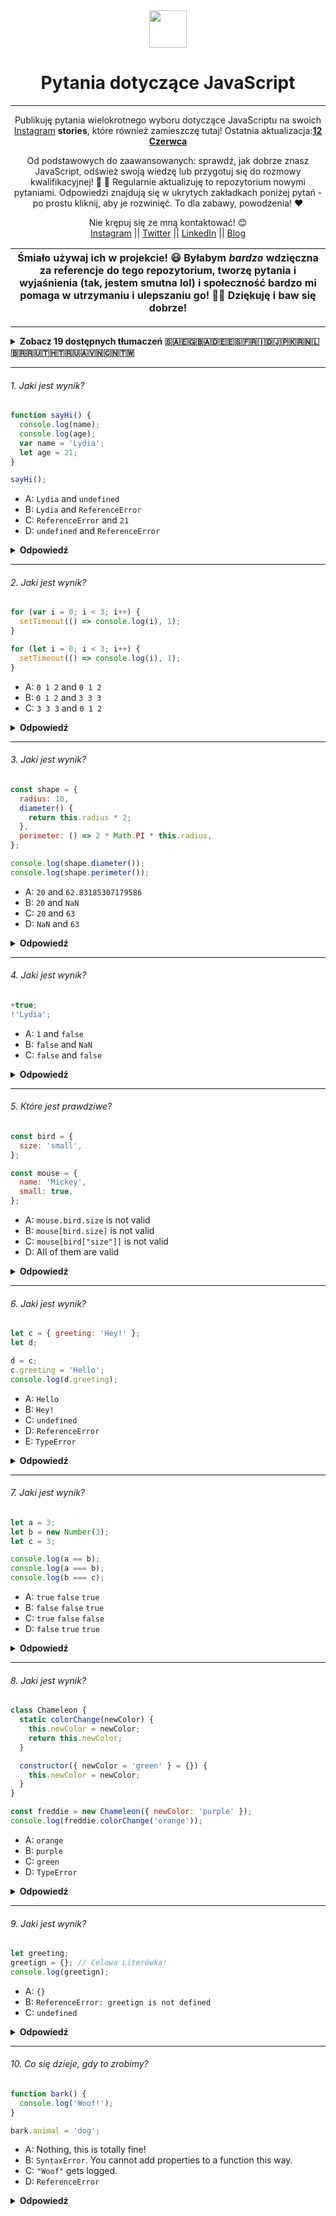<div align="center">
  <img height="60" src="https://img.icons8.com/color/344/javascript.png">
  <h1>Pytania dotyczące JavaScript</h1>

---

<span>Publikuję pytania wielokrotnego wyboru dotyczące JavaScriptu na swoich [Instagram](https://www.instagram.com/theavocoder) **stories**, które również zamieszczę tutaj! Ostatnia aktualizacja:<a href=#20200612><b>12 Czerwca</b></a>

Od podstawowych do zaawansowanych: sprawdź, jak dobrze znasz JavaScript, odśwież swoją wiedzę lub przygotuj się do rozmowy kwalifikacyjnej! :muscle: :rocket: Regularnie aktualizuję to repozytorium nowymi pytaniami. Odpowiedzi znajdują się w ukrytych zakładkach poniżej pytań - po prostu kliknij, aby je rozwinięć. To dla zabawy, powodzenia! :heart:</span>

Nie krępuj się ze mną kontaktować! 😊 <br />
<a href="https://www.instagram.com/theavocoder">Instagram</a> || <a href="https://www.twitter.com/lydiahallie">Twitter</a> || <a href="https://www.linkedin.com/in/lydia-hallie">LinkedIn</a> || <a href="https://www.lydiahallie.dev">Blog</a>
</div>

| Śmiało używaj ich w projekcie! 😃  Byłabym _bardzo_ wdzięczna za referencje do tego repozytorium, tworzę pytania i wyjaśnienia (tak, jestem smutna lol) i społeczność bardzo mi pomaga w utrzymaniu i ulepszaniu go! 💪🏼 Dziękuję i baw się dobrze!   |
|---|

---

<details><summary><b> Zobacz 19 dostępnych tłumaczeń 🇸🇦🇪🇬🇧🇦🇩🇪🇪🇸🇫🇷🇮🇩🇯🇵🇰🇷🇳🇱🇧🇷🇷🇺🇹🇭🇹🇷🇺🇦🇻🇳🇨🇳🇹🇼</b></summary>
<p>

- [🇸🇦 العربية](./ar-AR/README_AR.md)
- [🇪🇬 اللغة العامية](./ar-EG/README_ar-EG.md)
- [🇧🇦 Bosanski](./bs-BS/README-bs_BS.md)
- [🇩🇪 Deutsch](./de-DE/README.md)
- [🇪🇸 Español](./es-ES/README-ES.md)
- [🇫🇷 Français](./fr-FR/README_fr-FR.md)
- [🇮🇩 Indonesia](./id-ID/README.md)
- [🇮🇹 Italiano](./it-IT/README.md)
- [🇯🇵 日本語](./ja-JA/README-ja_JA.md)
- [🇰🇷 한국어](./ko-KR/README-ko_KR.md)
- [🇳🇱 Nederlands](./nl-NL/README.md)
- [🇧🇷 Português Brasil](./pt-BR/README_pt_BR.md)
- [🇷🇺 Русский](./ru-RU/README.md)
- [🇹🇭 ไทย](./th-TH/README-th_TH.md)
- [🇹🇷 Türkçe](./tr-TR/README-tr_TR.md)
- [🇺🇦 Українська мова](./uk-UA/README.md)
- [🇻🇳 Tiếng Việt](./vi-VI/README-vi.md)
- [🇨🇳 简体中文](./zh-CN/README-zh_CN.md)
- [🇹🇼 繁體中文](./zh-TW/README_zh-TW.md)

</p>
</details>

---

###### 1. Jaki jest wynik?

```javascript
function sayHi() {
  console.log(name);
  console.log(age);
  var name = 'Lydia';
  let age = 21;
}

sayHi();
```

- A: `Lydia` and `undefined`
- B: `Lydia` and `ReferenceError`
- C: `ReferenceError` and `21`
- D: `undefined` and `ReferenceError`

<details><summary><b>Odpowiedź</b></summary>
<p>

#### Odpowiedź: D

Wewnątrz funkcji najpierw deklarujemy zmienną `name` za pomocą słowa kluczowego `var`. Oznacza to, że zmienna jest "wyciągana" (przestrzeń pamięci jest tworzona) z domyślną wartością `undefined` podczas fazy tworzenia, aż do momentu, gdy naprawdę definiujemy zmienną. W linii, w której próbujemy wyświetlić w konsoli zmienną `name`, jeszcze jej nie zdefiniowaliśmy, więc nadal przechowuje wartość `undefined`.

Zmienne zadeklarowane za pomocą słowa kluczowego `let` (i `const`) są wyciągane, ale w przeciwieństwie do `var`, nie są <i>inicjalizowane</i>. Nie są dostępne przed linią, na której je deklarujemy (inicjalizujemy). Nazywa się to "czasową strefą martwą" (temporal dead zone). Gdy próbujemy uzyskać dostęp do zmiennych przed ich zadeklarowaniem, JavaScript generuje błąd `ReferenceError`.

</p>
</details>

---

###### 2. Jaki jest wynik?

```javascript
for (var i = 0; i < 3; i++) {
  setTimeout(() => console.log(i), 1);
}

for (let i = 0; i < 3; i++) {
  setTimeout(() => console.log(i), 1);
}
```

- A: `0 1 2` and `0 1 2`
- B: `0 1 2` and `3 3 3`
- C: `3 3 3` and `0 1 2`

<details><summary><b>Odpowiedź</b></summary>
<p>

#### Odpowiedź: C

Ze względu na kolejkę zdarzeń w JavaScript, funkcja zwrotna `setTimeout` jest wywoływana _po_ wykonaniu pętli. Ponieważ zmienna `i` w pierwszej pętli została zadeklarowana za pomocą słowa kluczowego `var`, jej wartość była globalna. Podczas pętli inkrementowaliśmy wartość `i` o `1` za każdym razem, używając operatora jednoargumentowego `++`. W momencie wywołania funkcji zwrotnej `setTimeout`, `i` miało wartość `3` w pierwszym przykładzie.

W drugiej pętli zmienna `i` została zadeklarowana za pomocą słowa kluczowego `let`: zmienne zadeklarowane za pomocą słowa kluczowego `let` (i `const`) mają zakres blokowy (blokiem jest cokolwiek między `{ }`). Podczas każdej iteracji `i` będzie miało nową wartość, a każda wartość będzie miała zakres wewnątrz pętli.

</p>
</details>

---

###### 3. Jaki jest wynik?

```javascript
const shape = {
  radius: 10,
  diameter() {
    return this.radius * 2;
  },
  perimeter: () => 2 * Math.PI * this.radius,
};

console.log(shape.diameter());
console.log(shape.perimeter());
```

- A: `20` and `62.83185307179586`
- B: `20` and `NaN`
- C: `20` and `63`
- D: `NaN` and `63`

<details><summary><b>Odpowiedź</b></summary>
<p>

#### Odpowiedź: B

Zwróć uwagę, że wartość `diameter` jest zwykłą funkcją, podczas gdy wartość `perimeter` jest funkcją strzałkową.

W przypadku funkcji strzałkowych, słowo kluczowe `this` odnosi się do bieżącego otaczającego zakresu, w przeciwieństwie do zwykłych funkcji! Oznacza to, że gdy wywołujemy `perimeter`, nie odnosi się ono do obiektu shape, ale do swojego otaczającego zakresu (np. okna).

Na tym obiekcie nie ma wartości `radius`, co powoduje zwrócenie `NaN` (Not a Number).

</p>
</details>

---

###### 4. Jaki jest wynik?

```javascript
+true;
!'Lydia';
```

- A: `1` and `false`
- B: `false` and `NaN`
- C: `false` and `false`

<details><summary><b>Odpowiedź</b></summary>
<p>

#### Odpowiedź: A

Operator jednoargumentowy plus próbuje przekonwertować operand na liczbę. `true` jest równoważne `1`, a `false` jest równoważne `0`.

Łańcuch znaków `'Lydia'` jest wartością prawdziwą. Tak naprawdę pytamy, "czy ta wartość prawdziwa jest fałszywa?". To zwraca `false`.

</p>
</details>

---

###### 5. Które jest prawdziwe?

```javascript
const bird = {
  size: 'small',
};

const mouse = {
  name: 'Mickey',
  small: true,
};
```

- A: `mouse.bird.size` is not valid
- B: `mouse[bird.size]` is not valid
- C: `mouse[bird["size"]]` is not valid
- D: All of them are valid

<details><summary><b>Odpowiedź</b></summary>
<p>

#### Odpowiedź: A

W JavaScript wszystkie klucze obiektów są stringami (chyba że są to symbole). Nawet jeśli nie wpisujemy ich jako stringi, zawsze są one konwertowane na stringi wewnątrz.

JavaScript interpretuje (lub "odpakuowuje") instrukcje. Gdy używamy notacji nawiasów kwadratowych, interpreter widzi pierwszy otwierający nawias `[` i kontynuuje do momentu znalezienia zamykającego nawiasu `]`. Dopiero wtedy ocenia tę instrukcję.

`mouse[bird.size]`: Najpierw ocenia `bird.size`, które wynosi `"small"`. `mouse["small"]` zwraca `true`.

Jednakże, w przypadku notacji kropkowej, to się nie dzieje. `mouse` nie ma klucza o nazwie `bird`, co oznacza, że `mouse.bird` jest `undefined`. Następnie pytamy o `size` używając notacji kropkowej: `mouse.bird.size`. Ponieważ `mouse.bird` jest `undefined`, tak naprawdę pytamy o `undefined.size`. To nie jest poprawne i spowoduje błąd podobny do `Cannot read property "size" of undefined` (Nie można odczytać właściwości "size" z undefined).

</p>
</details>

---

###### 6. Jaki jest wynik?

```javascript
let c = { greeting: 'Hey!' };
let d;

d = c;
c.greeting = 'Hello';
console.log(d.greeting);
```

- A: `Hello`
- B: `Hey!`
- C: `undefined`
- D: `ReferenceError`
- E: `TypeError`

<details><summary><b>Odpowiedź</b></summary>
<p>

#### Odpowiedź: A

W JavaScript wszystkie obiekty komunikują się ze sobą przez _referencje_, gdy są sobie przypisywane.

Na początku zmienna `c` przechowuje referencję do obiektu. Później przypisujemy zmiennej `d` tę samą referencję, którą ma `c`, do tego obiektu.

<img src="https://i.imgur.com/ko5k0fs.png" width="200">

Kiedy zmieniasz jeden obiekt, zmieniasz je wszystkie.

</p>
</details>

---

###### 7. Jaki jest wynik?

```javascript
let a = 3;
let b = new Number(3);
let c = 3;

console.log(a == b);
console.log(a === b);
console.log(b === c);
```

- A: `true` `false` `true`
- B: `false` `false` `true`
- C: `true` `false` `false`
- D: `false` `true` `true`

<details><summary><b>Odpowiedź</b></summary>
<p>

#### Odpowiedź: C

`new Number()` jest wbudowanym konstruktorem funkcji. Chociaż wygląda jak liczba, nie jest faktycznie liczbą: ma wiele dodatkowych funkcji i jest obiektem.

Gdy używamy operatora `==` (operator równości), sprawdza on jedynie, czy mają tą samą _wartość_. Oba mają wartość `3`, więc zwraca `true`.

Jednak gdy używamy operatora `===` (operator ścisłej równości), zarówno wartość, jak i typ powinny być takie same. Tutaj nie są: `new Number()` nie jest liczbą, lecz **obiektem**. Oba zwracają `false`.

</p>
</details>

---

###### 8. Jaki jest wynik?

```javascript
class Chameleon {
  static colorChange(newColor) {
    this.newColor = newColor;
    return this.newColor;
  }

  constructor({ newColor = 'green' } = {}) {
    this.newColor = newColor;
  }
}

const freddie = new Chameleon({ newColor: 'purple' });
console.log(freddie.colorChange('orange'));
```

- A: `orange`
- B: `purple`
- C: `green`
- D: `TypeError`

<details><summary><b>Odpowiedź</b></summary>
<p>

#### Odpowiedź: D

Funkcja `colorChange` jest statyczna. Metody statyczne są zaprojektowane tak, aby istniały tylko w konstruktorze, w którym zostały utworzone, i nie mogą być przekazywane do żadnych potomków (children) ani wywoływane na instancjach klasy. Ponieważ `freddie` jest instancją klasy Chameleon, funkcja nie może być na niej wywołana. Otrzymujemy błąd `TypeError`.

</p>
</details>

---

###### 9. Jaki jest wynik?

```javascript
let greeting;
greetign = {}; // Celowa Literówka!
console.log(greetign);
```

- A: `{}`
- B: `ReferenceError: greetign is not defined`
- C: `undefined`

<details><summary><b>Odpowiedź</b></summary>
<p>

#### Odpowiedź: A

Kod wypisuje w konsoli obiekt, ponieważ właśnie utworzyliśmy pusty obiekt w obiekcie globalnym! Gdy pomyłkowo wpisaliśmy `greeting` jako `greetign`, interpreter JavaScript faktycznie zobaczył to jako:

1. `global.greetign = {}` w Node.js.
2. `window.greetign = {}`, `frames.greetign = {}` i `self.greetign` w przeglądarkach.
3. `self.greetign` w web workerach.
4. `globalThis.greetign` we wszystkich środowiskach.

Aby temu zapobiec, możemy użyć `"use strict"`. Powoduje to, że musisz zadeklarować zmienną przed jej przypisaniem.

</p>
</details>

---

###### 10. Co się dzieje, gdy to zrobimy?

```javascript
function bark() {
  console.log('Woof!');
}

bark.animal = 'dog';
```

- A: Nothing, this is totally fine!
- B: `SyntaxError`. You cannot add properties to a function this way.
- C: `"Woof"` gets logged.
- D: `ReferenceError`

<details><summary><b>Odpowiedź</b></summary>
<p>

#### Odpowiedź: A

Jest to możliwe w JavaScript, ponieważ funkcje są obiektami! (Wszystko oprócz typów prymitywnych jest obiektem)

Funkcja jest specjalnym rodzajem obiektu. Kod, który sam piszesz, nie jest właściwą funkcją. Funkcja jest obiektem posiadającym właściwość, która jest wywoływalna.

</p>
</details>
